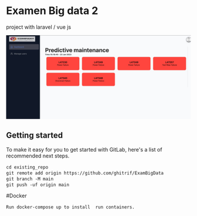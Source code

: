 # Examen Big data 2

project with laravel / vue js

![alt text](https://github.com/ghitrif/ExamBigData/blob/main/gg.jpeg)


## Getting started

To make it easy for you to get started with GitLab, here's a list of recommended next steps.


```
cd existing_repo
git remote add origin https://github.com/ghitrif/ExamBigData
git branch -M main
git push -uf origin main
```

#Docker
```
Run docker-compose up to install  run containers.
```






